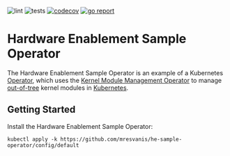 ![lint](https://github.com/mresvanis/he-sample-operator/actions/workflows/lint.yaml/badge.svg)
![tests](https://github.com/mresvanis/he-sample-operator/actions/workflows/test.yaml/badge.svg)
[![codecov](https://codecov.io/gh/mresvanis/he-sample-operator/branch/main/graph/badge.svg?token=EMH9QLP6NR)](https://codecov.io/gh/mresvanis/he-sample-operator)
[![go report](https://goreportcard.com/badge/github.com/mresvanis/he-sample-operator)](https://goreportcard.com/report/github.com/mresvanis/he-sample-operator)

# Hardware Enablement Sample Operator

The Hardware Enablement Sample Operator is an example of a Kubernetes
[Operator](https://kubernetes.io/docs/concepts/extend-kubernetes/operator/), which uses the
[Kernel Module Management Operator](https://github.com/kubernetes-sigs/kernel-module-management) to
manage [out-of-tree](https://www.kernel.org/doc/Documentation/kbuild/modules.txt) kernel modules in
[Kubernetes](https://kubernetes.io/).

## Getting Started

Install the Hardware Enablement Sample Operator:

```shell
kubectl apply -k https://github.com/mresvanis/he-sample-operator/config/default
```
